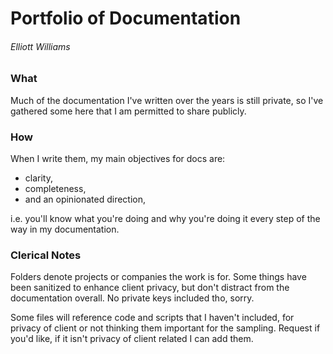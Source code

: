 # Portfolio of Documentation

###### Elliott Williams

### What

Much of the documentation I've written over the years is still private, so I've gathered some here that I am permitted to share publicly.

### How

When I write them, my main objectives for docs are:

- clarity,
- completeness,
- and an opinionated direction,

i.e. you'll know what you're doing and why you're doing it every step of the way in my documentation.

### Clerical Notes

Folders denote projects or companies the work is for. Some things have been sanitized to enhance client privacy, but don't distract from the documentation overall. No private keys included tho, sorry.

Some files will reference code and scripts that I haven't included, for privacy of client or not thinking them important for the sampling. Request if you'd like, if it isn't privacy of client related I can add them.
